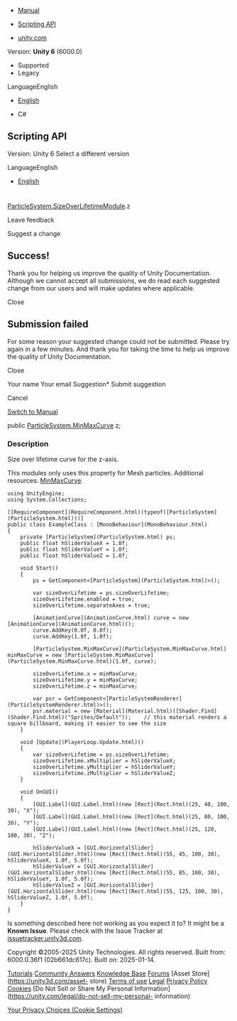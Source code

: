 [ ]()

  * [Manual](../Manual/index.html)
  * [Scripting API](../ScriptReference/index.html)

  * [unity.com](https://unity.com/)

Version: **Unity 6** (6000.0)

  * Supported
  * Legacy

LanguageEnglish

  * [English]()

  * C#

[ ](https://docs.unity3d.com)

## Scripting API

Version: Unity 6 Select a different version

LanguageEnglish

  * [English]()

#
[ParticleSystem.SizeOverLifetimeModule](ParticleSystem.SizeOverLifetimeModule.html).z

Leave feedback

Suggest a change

## Success!

Thank you for helping us improve the quality of Unity Documentation. Although
we cannot accept all submissions, we do read each suggested change from our
users and will make updates where applicable.

Close

## Submission failed

For some reason your suggested change could not be submitted. Please <a>try
again</a> in a few minutes. And thank you for taking the time to help us
improve the quality of Unity Documentation.

Close

Your name Your email Suggestion* Submit suggestion

Cancel

[Switch to Manual](../Manual/class-ParticleSystem.html "Go to ParticleSystem
Component in the Manual")

public [ParticleSystem.MinMaxCurve](ParticleSystem.MinMaxCurve.html) z;

### Description

Size over lifetime curve for the z-axis.

This modules only uses this property for Mesh particles. Additional resources:
[MinMaxCurve](ParticleSystem.MinMaxCurve.html).

    
    
    using UnityEngine;
    using System.Collections;  
      
    [[RequireComponent](RequireComponent.html)(typeof([ParticleSystem](ParticleSystem.html)))]
    public class ExampleClass : [MonoBehaviour](MonoBehaviour.html)
    {
        private [ParticleSystem](ParticleSystem.html) ps;
        public float hSliderValueX = 1.0f;
        public float hSliderValueY = 1.0f;
        public float hSliderValueZ = 1.0f;  
      
        void Start()
        {
            ps = GetComponent<[ParticleSystem](ParticleSystem.html)>();  
      
            var sizeOverLifetime = ps.sizeOverLifetime;
            sizeOverLifetime.enabled = true;
            sizeOverLifetime.separateAxes = true;  
      
            [AnimationCurve](AnimationCurve.html) curve = new [AnimationCurve](AnimationCurve.html)();
            curve.AddKey(0.0f, 0.0f);
            curve.AddKey(1.0f, 1.0f);  
      
            [ParticleSystem.MinMaxCurve](ParticleSystem.MinMaxCurve.html) minMaxCurve = new [ParticleSystem.MinMaxCurve](ParticleSystem.MinMaxCurve.html)(1.0f, curve);  
      
            sizeOverLifetime.x = minMaxCurve;
            sizeOverLifetime.y = minMaxCurve;
            sizeOverLifetime.z = minMaxCurve;  
      
            var psr = GetComponent<[ParticleSystemRenderer](ParticleSystemRenderer.html)>();
            psr.material = new [Material](Material.html)([Shader.Find](Shader.Find.html)("Sprites/Default"));    // this material renders a square billboard, making it easier to see the size
        }  
      
        void [Update](PlayerLoop.Update.html)()
        {
            var sizeOverLifetime = ps.sizeOverLifetime;
            sizeOverLifetime.xMultiplier = hSliderValueX;
            sizeOverLifetime.yMultiplier = hSliderValueY;
            sizeOverLifetime.zMultiplier = hSliderValueZ;
        }  
      
        void OnGUI()
        {
            [GUI.Label](GUI.Label.html)(new [Rect](Rect.html)(25, 40, 100, 30), "X");
            [GUI.Label](GUI.Label.html)(new [Rect](Rect.html)(25, 80, 100, 30), "Y");
            [GUI.Label](GUI.Label.html)(new [Rect](Rect.html)(25, 120, 100, 30), "Z");  
      
            hSliderValueX = [GUI.HorizontalSlider](GUI.HorizontalSlider.html)(new [Rect](Rect.html)(55, 45, 100, 30), hSliderValueX, 1.0f, 5.0f);
            hSliderValueY = [GUI.HorizontalSlider](GUI.HorizontalSlider.html)(new [Rect](Rect.html)(55, 85, 100, 30), hSliderValueY, 1.0f, 5.0f);
            hSliderValueZ = [GUI.HorizontalSlider](GUI.HorizontalSlider.html)(new [Rect](Rect.html)(55, 125, 100, 30), hSliderValueZ, 1.0f, 5.0f);
        }
    }
    

Is something described here not working as you expect it to? It might be a
**Known Issue**. Please check with the Issue Tracker at
[issuetracker.unity3d.com](https://issuetracker.unity3d.com).

Copyright ©2005-2025 Unity Technologies. All rights reserved. Built from:
6000.0.36f1 (02b661dc617c). Built on: 2025-01-14.

[Tutorials](https://unity3d.com/learn) [Community
Answers](https://answers.unity3d.com) [Knowledge
Base](https://support.unity3d.com/hc/en-us)
[Forums](https://forum.unity3d.com) [Asset Store](https://unity3d.com/asset-
store) [Terms of use](https://docs.unity3d.com/Manual/TermsOfUse.html)
[Legal](https://unity.com/legal) [Privacy
Policy](https://unity.com/legal/privacy-policy)
[Cookies](https://unity.com/legal/cookie-policy) [Do Not Sell or Share My
Personal Information](https://unity.com/legal/do-not-sell-my-personal-
information)

[Your Privacy Choices (Cookie Settings)](javascript:void\(0\);)


